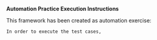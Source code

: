 <b>Automation Practice Execution Instructions</b>

This framework has been created as automation exercise:

	In order to execute the test cases,
